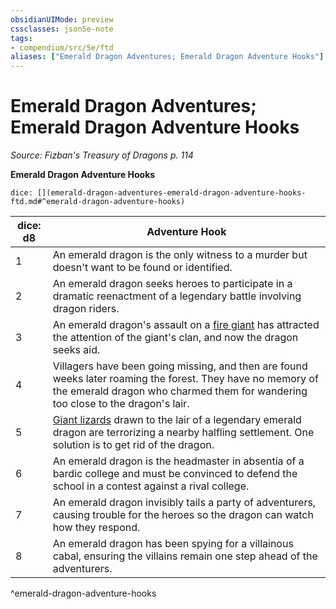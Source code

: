 ```yaml
---
obsidianUIMode: preview
cssclasses: json5e-note
tags:
- compendium/src/5e/ftd
aliases: ["Emerald Dragon Adventures; Emerald Dragon Adventure Hooks"]
---
```

# Emerald Dragon Adventures; Emerald Dragon Adventure Hooks
*Source: Fizban's Treasury of Dragons p. 114* 

**Emerald Dragon Adventure Hooks**

`dice: [](emerald-dragon-adventures-emerald-dragon-adventure-hooks-ftd.md#^emerald-dragon-adventure-hooks)`

| dice: d8 | Adventure Hook |
|----------|----------------|
| 1 | An emerald dragon is the only witness to a murder but doesn't want to be found or identified. |
| 2 | An emerald dragon seeks heroes to participate in a dramatic reenactment of a legendary battle involving dragon riders. |
| 3 | An emerald dragon's assault on a [fire giant](/Systems/5e/bestiary/giant/fire-giant.md) has attracted the attention of the giant's clan, and now the dragon seeks aid. |
| 4 | Villagers have been going missing, and then are found weeks later roaming the forest. They have no memory of the emerald dragon who charmed them for wandering too close to the dragon's lair. |
| 5 | [Giant lizards](/Systems/5e/bestiary/beast/giant-lizard.md) drawn to the lair of a legendary emerald dragon are terrorizing a nearby halfling settlement. One solution is to get rid of the dragon. |
| 6 | An emerald dragon is the headmaster in absentia of a bardic college and must be convinced to defend the school in a contest against a rival college. |
| 7 | An emerald dragon invisibly tails a party of adventurers, causing trouble for the heroes so the dragon can watch how they respond. |
| 8 | An emerald dragon has been spying for a villainous cabal, ensuring the villains remain one step ahead of the adventurers. |
^emerald-dragon-adventure-hooks